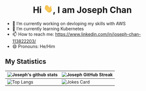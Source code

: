
<h1 align="center">Hi <img src="https://raw.githubusercontent.com/ABSphreak/ABSphreak/master/gifs/Hi.gif" width="30px">, I am Joseph Chan </h1>


- 🔭 I’m currently working on devloping my skills with AWS
- 🌱 I’m currently learning Kubernetes
- 📫 How to reach me: https://www.linkedin.com/in/joseph-chan-113822203/
- 😄 Pronouns: He/Him

## My Statistics

 

| ![Joseph's github stats](https://github-readme-stats.vercel.app/api?username=jmc37&show_icons=true&theme=tokyonight) | ![Joseph GitHub Streak](https://github-readme-streak-stats.herokuapp.com/?user=jmc37&theme=tokyonight) |
| --- | --- |
| ![Top Langs](https://github-readme-stats.vercel.app/api/top-langs/?username=jmc37&theme=tokyonight) | ![Jokes Card](https://readme-jokes.vercel.app/api?theme=tokyonight)


<br>
